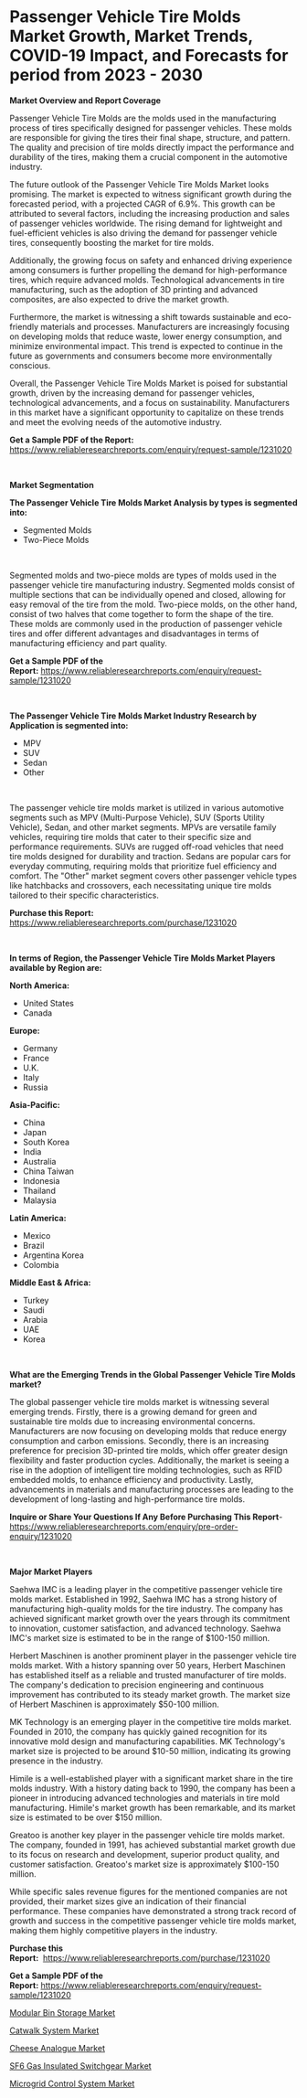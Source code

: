 <p><h1>Passenger Vehicle Tire Molds Market Growth, Market Trends, COVID-19 Impact, and Forecasts for period from 2023 - 2030</h1></p><p><strong>Market Overview and Report Coverage</strong></p>
<p><p>Passenger Vehicle Tire Molds are the molds used in the manufacturing process of tires specifically designed for passenger vehicles. These molds are responsible for giving the tires their final shape, structure, and pattern. The quality and precision of tire molds directly impact the performance and durability of the tires, making them a crucial component in the automotive industry.</p><p>The future outlook of the Passenger Vehicle Tire Molds Market looks promising. The market is expected to witness significant growth during the forecasted period, with a projected CAGR of 6.9%. This growth can be attributed to several factors, including the increasing production and sales of passenger vehicles worldwide. The rising demand for lightweight and fuel-efficient vehicles is also driving the demand for passenger vehicle tires, consequently boosting the market for tire molds.</p><p>Additionally, the growing focus on safety and enhanced driving experience among consumers is further propelling the demand for high-performance tires, which require advanced molds. Technological advancements in tire manufacturing, such as the adoption of 3D printing and advanced composites, are also expected to drive the market growth.</p><p>Furthermore, the market is witnessing a shift towards sustainable and eco-friendly materials and processes. Manufacturers are increasingly focusing on developing molds that reduce waste, lower energy consumption, and minimize environmental impact. This trend is expected to continue in the future as governments and consumers become more environmentally conscious.</p><p>Overall, the Passenger Vehicle Tire Molds Market is poised for substantial growth, driven by the increasing demand for passenger vehicles, technological advancements, and a focus on sustainability. Manufacturers in this market have a significant opportunity to capitalize on these trends and meet the evolving needs of the automotive industry.</p></p>
<p><strong>Get a Sample PDF of the Report:</strong> <a href="https://www.reliableresearchreports.com/enquiry/request-sample/1231020">https://www.reliableresearchreports.com/enquiry/request-sample/1231020</a></p>
<p>&nbsp;</p>
<p><strong>Market Segmentation</strong></p>
<p><strong>The Passenger Vehicle Tire Molds Market Analysis by types is segmented into:</strong></p>
<p><ul><li>Segmented Molds</li><li>Two-Piece Molds</li></ul></p>
<p>&nbsp;</p>
<p><p>Segmented molds and two-piece molds are types of molds used in the passenger vehicle tire manufacturing industry. Segmented molds consist of multiple sections that can be individually opened and closed, allowing for easy removal of the tire from the mold. Two-piece molds, on the other hand, consist of two halves that come together to form the shape of the tire. These molds are commonly used in the production of passenger vehicle tires and offer different advantages and disadvantages in terms of manufacturing efficiency and part quality.</p></p>
<p><strong>Get a Sample PDF of the Report:</strong>&nbsp;<a href="https://www.reliableresearchreports.com/enquiry/request-sample/1231020">https://www.reliableresearchreports.com/enquiry/request-sample/1231020</a></p>
<p>&nbsp;</p>
<p><strong>The Passenger Vehicle Tire Molds Market Industry Research by Application is segmented into:</strong></p>
<p><ul><li>MPV</li><li>SUV</li><li>Sedan</li><li>Other</li></ul></p>
<p>&nbsp;</p>
<p><p>The passenger vehicle tire molds market is utilized in various automotive segments such as MPV (Multi-Purpose Vehicle), SUV (Sports Utility Vehicle), Sedan, and other market segments. MPVs are versatile family vehicles, requiring tire molds that cater to their specific size and performance requirements. SUVs are rugged off-road vehicles that need tire molds designed for durability and traction. Sedans are popular cars for everyday commuting, requiring molds that prioritize fuel efficiency and comfort. The "Other" market segment covers other passenger vehicle types like hatchbacks and crossovers, each necessitating unique tire molds tailored to their specific characteristics.</p></p>
<p><strong>Purchase this Report:</strong>&nbsp; <a href="https://www.reliableresearchreports.com/purchase/1231020">https://www.reliableresearchreports.com/purchase/1231020</a></p>
<p>&nbsp;</p>
<p><strong>In terms of Region, the Passenger Vehicle Tire Molds Market Players available by Region are:</strong></p>
<p>
    <p> <strong> North America: </strong>
        <ul>
            <li>United States</li>
            <li>Canada</li>
        </ul>
        </p> 
    <p> <strong> Europe: </strong>
        <ul>
            <li>Germany</li>
            <li>France</li>
            <li>U.K.</li>
            <li>Italy</li>
            <li>Russia</li>
        </ul>
        </p> 
    <p> <strong> Asia-Pacific: </strong>
        <ul>
            <li>China</li>
            <li>Japan</li>
            <li>South Korea</li>
            <li>India</li>
            <li>Australia</li>
            <li>China Taiwan</li>
            <li>Indonesia</li>
            <li>Thailand</li>
            <li>Malaysia</li>
        </ul>
        </p> 
    <p> <strong> Latin America: </strong>
        <ul>
            <li>Mexico</li>
            <li>Brazil</li>
            <li>Argentina Korea</li>
            <li>Colombia</li>
        </ul>
        </p> 
    <p> <strong> Middle East & Africa: </strong>
        <ul>
            <li>Turkey</li>
            <li>Saudi</li>
            <li>Arabia</li>
            <li>UAE</li>
            <li>Korea</li>
        </ul>
    </p>
    </p>
<p>&nbsp;</p>
<p><strong>What are the Emerging Trends in the Global Passenger Vehicle Tire Molds market?</strong></p>
<p><p>The global passenger vehicle tire molds market is witnessing several emerging trends. Firstly, there is a growing demand for green and sustainable tire molds due to increasing environmental concerns. Manufacturers are now focusing on developing molds that reduce energy consumption and carbon emissions. Secondly, there is an increasing preference for precision 3D-printed tire molds, which offer greater design flexibility and faster production cycles. Additionally, the market is seeing a rise in the adoption of intelligent tire molding technologies, such as RFID embedded molds, to enhance efficiency and productivity. Lastly, advancements in materials and manufacturing processes are leading to the development of long-lasting and high-performance tire molds.</p></p>
<p><strong>Inquire or Share Your Questions If Any Before Purchasing This Report</strong>- <a href="https://www.reliableresearchreports.com/enquiry/pre-order-enquiry/1231020">https://www.reliableresearchreports.com/enquiry/pre-order-enquiry/1231020</a></p>
<p>&nbsp;</p>
<p><strong>Major Market Players</strong></p>
<p><p>Saehwa IMC is a leading player in the competitive passenger vehicle tire molds market. Established in 1992, Saehwa IMC has a strong history of manufacturing high-quality molds for the tire industry. The company has achieved significant market growth over the years through its commitment to innovation, customer satisfaction, and advanced technology. Saehwa IMC's market size is estimated to be in the range of $100-150 million.</p><p>Herbert Maschinen is another prominent player in the passenger vehicle tire molds market. With a history spanning over 50 years, Herbert Maschinen has established itself as a reliable and trusted manufacturer of tire molds. The company's dedication to precision engineering and continuous improvement has contributed to its steady market growth. The market size of Herbert Maschinen is approximately $50-100 million.</p><p>MK Technology is an emerging player in the competitive tire molds market. Founded in 2010, the company has quickly gained recognition for its innovative mold design and manufacturing capabilities. MK Technology's market size is projected to be around $10-50 million, indicating its growing presence in the industry.</p><p>Himile is a well-established player with a significant market share in the tire molds industry. With a history dating back to 1990, the company has been a pioneer in introducing advanced technologies and materials in tire mold manufacturing. Himile's market growth has been remarkable, and its market size is estimated to be over $150 million.</p><p>Greatoo is another key player in the passenger vehicle tire molds market. The company, founded in 1991, has achieved substantial market growth due to its focus on research and development, superior product quality, and customer satisfaction. Greatoo's market size is approximately $100-150 million.</p><p>While specific sales revenue figures for the mentioned companies are not provided, their market sizes give an indication of their financial performance. These companies have demonstrated a strong track record of growth and success in the competitive passenger vehicle tire molds market, making them highly competitive players in the industry.</p></p>
<p><strong>Purchase this Report:</strong>&nbsp;&nbsp;<a href="https://www.reliableresearchreports.com/purchase/1231020">https://www.reliableresearchreports.com/purchase/1231020</a></p>
<p></p>
<p><strong>Get a Sample PDF of the Report:</strong>&nbsp;<a href="https://www.reliableresearchreports.com/enquiry/request-sample/1231020">https://www.reliableresearchreports.com/enquiry/request-sample/1231020</a></p>
<p><p><a href="https://www.linkedin.com/pulse/modular-bin-storage-market-size-growth-forecast-from-2023-zhx7e/">Modular Bin Storage Market</a></p><p><a href="https://www.linkedin.com/pulse/catwalk-system-market-size-growth-forecast-from-2023--8xhye/">Catwalk System Market</a></p><p><a href="https://medium.com/@ishankishanrp23/cheese-analogue-market-exploring-market-share-market-trends-and-future-growth-3df7c0d00a18">Cheese Analogue Market</a></p><p><a href="https://medium.com/@hesterorn1944/sf6-gas-insulated-switchgear-market-analysis-and-sze-forecasted-for-period-from-2023-to-2030-7ae517168ad8">SF6 Gas Insulated Switchgear Market</a></p><p><a href="https://www.linkedin.com/pulse/microgrid-control-system-market-insights-players-forecast-kauee/">Microgrid Control System Market</a></p></p>